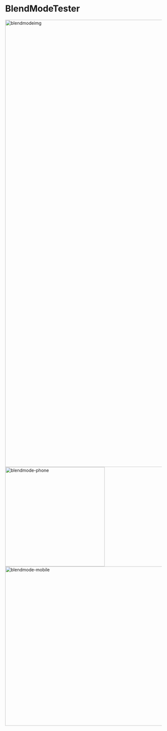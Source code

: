 # BlendModeTester

<img width="1440" alt="blendmodeimg" src="https://user-images.githubusercontent.com/41505038/50380970-9ab48300-0637-11e9-939c-f6e6c4466de8.png">

<img width="320" alt="blendmode-phone" src="https://user-images.githubusercontent.com/41505038/50380982-f252ee80-0637-11e9-8833-4754e29b5fcf.png">

<img width="513" alt="blendmode-mobile" src="https://user-images.githubusercontent.com/41505038/50380983-fbdc5680-0637-11e9-9d04-8966dce3e665.png">
